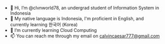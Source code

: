 - 👋 Hi, I’m @clvnworld78, an undergrad student of Information System in Indonesia
- 👀 My native language is Indonesia, I'm proficient in English, and currently learning 한국어 (Korea)
- 🌱 I’m currently learning Cloud Computing
- 📫 You can reach me through my email on calvincaesar777@gmail.com

<!---
clvnworld78/clvnworld78 is a ✨ special ✨ repository because its `README.md` (this file) appears on your GitHub profile.
You can click the Preview link to take a look at your changes.
--->
